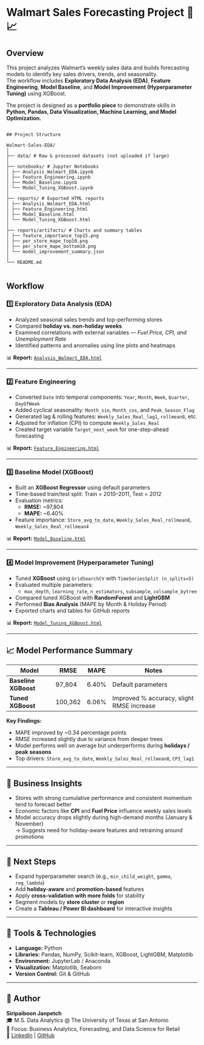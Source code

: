 # Walmart Sales Forecasting Project 🛒📈

## Overview
This project analyzes Walmart’s weekly sales data and builds forecasting models to identify key sales drivers, trends, and seasonality.  
The workflow includes **Exploratory Data Analysis (EDA)**, **Feature Engineering**, **Model Baseline**, and **Model Improvement (Hyperparameter Tuning)** using XGBoost.  

The project is designed as a **portfolio piece** to demonstrate skills in  
**Python, Pandas, Data Visualization, Machine Learning, and Model Optimization.**




```

## Project Structure

Walmart-Sales-EDA/
│
├── data/ # Raw & processed datasets (not uploaded if large)
│
├── notebooks/ # Jupyter Notebooks
│ ├── Analysis_Walmart_EDA.ipynb
│ ├── Feature_Engineering.ipynb
│ ├── Model_Baseline.ipynb
│ └── Model_Tuning_XGBoost.ipynb
│
├── reports/ # Exported HTML reports
│ ├── Analysis_Walmart_EDA.html
│ ├── Feature_Engineering.html
│ ├── Model_Baseline.html
│ └── Model_Tuning_XGBoost.html
│
├── reports/artifacts/ # Charts and summary tables
│ ├── feature_importance_top15.png
│ ├── per_store_mape_top10.png
│ ├── per_store_mape_bottom10.png
│ └── model_improvement_summary.json
│
└── README.md


```

## Workflow

### 1️⃣ Exploratory Data Analysis (EDA)
- Analyzed seasonal sales trends and top-performing stores  
- Compared **holiday vs. non-holiday weeks**  
- Examined correlations with external variables — *Fuel Price, CPI, and Unemployment Rate*  
- Identified patterns and anomalies using line plots and heatmaps  

📊 **Report:** [`Analysis_Walmart_EDA.html`](reports/Analysis_Walmart_EDA.html)

---

### 2️⃣ Feature Engineering
- Converted `Date` into temporal components: `Year`, `Month`, `Week`, `Quarter`, `DayOfWeek`  
- Added cyclical seasonality: `Month_sin`, `Month_cos`, and `Peak_Season_Flag`  
- Generated lag & rolling features: `Weekly_Sales_Real_lag1`, `rollmean8`, etc.  
- Adjusted for inflation (CPI) to compute `Weekly_Sales_Real`  
- Created target variable `Target_next_week` for one-step-ahead forecasting  

📊 **Report:** [`Feature_Engineering.html`](reports/Feature_Engineering.html)

---

### 3️⃣ Baseline Model (XGBoost)
- Built an **XGBoost Regressor** using default parameters  
- Time-based train/test split: Train = 2010–2011, Test = 2012  
- Evaluation metrics:
  - **RMSE:** ~97,804  
  - **MAPE:** ~6.40%  
- Feature importance: `Store_avg_to_date`, `Weekly_Sales_Real_rollmean8`, `Weekly_Sales_Real_rollmean4`  

📊 **Report:** [`Model_Baseline.html`](reports/Model_Baseline.html)

---

### 4️⃣ Model Improvement (Hyperparameter Tuning)
- Tuned **XGBoost** using `GridSearchCV` with `TimeSeriesSplit (n_splits=5)`  
- Evaluated multiple parameters:
  - `max_depth`, `learning_rate`, `n_estimators`, `subsample`, `colsample_bytree`
- Compared tuned XGBoost with **RandomForest** and **LightGBM**
- Performed **Bias Analysis** (MAPE by Month & Holiday Period)
- Exported charts and tables for GitHub reports

📊 **Report:** [`Model_Tuning_XGBoost.html`](reports/Model_Tuning_XGBoost.html)

---

## 📈 Model Performance Summary

| Model | RMSE | MAPE | Notes |
|-------|------|------|-------|
| **Baseline XGBoost** | 97,804 | 6.40% | Default parameters |
| **Tuned XGBoost** | 100,362 | 6.06% | Improved % accuracy, slight RMSE increase |

**Key Findings:**
- MAPE improved by ~0.34 percentage points  
- RMSE increased slightly due to variance from deeper trees  
- Model performs well on average but underperforms during **holidays / peak seasons**  
- Top drivers: `Store_avg_to_date`, `Weekly_Sales_Real_rollmean8`, `CPI_lag1`

---

## 🧠 Business Insights
- Stores with strong cumulative performance and consistent momentum tend to forecast better  
- Economic factors like **CPI** and **Fuel Price** influence weekly sales levels  
- Model accuracy drops slightly during high-demand months (January & November)  
  → Suggests need for holiday-aware features and retraining around promotions  

---

## 🧾 Next Steps
- Expand hyperparameter search (e.g., `min_child_weight`, `gamma`, `reg_lambda`)  
- Add **holiday-aware** and **promotion-based** features  
- Apply **cross-validation with more folds** for stability  
- Segment models by **store cluster** or **region**  
- Create a **Tableau / Power BI dashboard** for interactive insights  

---

## 🧰 Tools & Technologies
- **Language:** Python  
- **Libraries:** Pandas, NumPy, Scikit-learn, XGBoost, LightGBM, Matplotlib  
- **Environment:** JupyterLab / Anaconda  
- **Visualization:** Matplotlib, Seaborn  
- **Version Control:** Git & GitHub  

---

## 👤 Author
**Siripaiboon Janpetch**  
🎓 M.S. Data Analytics @ The University of Texas at San Antonio  
📍 Focus: Business Analytics, Forecasting, and Data Science for Retail  
🔗 [LinkedIn](https://www.linkedin.com/in/siripaiboon-janpetch) | [GitHub](https://github.com/FlameSJ2000)
